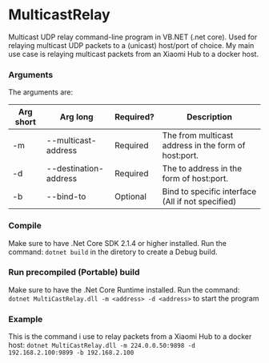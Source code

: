# MulticastRelay
Multicast UDP relay command-line program in VB.NET (.net core). Used for relaying multicast UDP packets to a (unicast) host/port of choice.
My main use case is relaying multicast packets from an Xiaomi Hub to a docker host.

### Arguments
The arguments are:

| Arg short | Arg long | Required? | Description |
| - |--|--| -----|
| -m | --multicast-address | Required | The from multicast address in the form of host:port. |
| -d | --destination-address | Required | The to address in the form of host:port. |
| -b | --bind-to | Optional | Bind to specific interface (All if not specified) |

### Compile
Make sure to have .Net Core SDK 2.1.4 or higher installed. 
Run the command: `dotnet build` in the diretory to create a Debug build. 

### Run precompiled (Portable) build
Make sure to have the .Net Core Runtime installed.
Run the command: `dotnet MultiCastRelay.dll -m <address> -d <address>` to start the program

### Example 
This is the command i use to relay packets from a Xiaomi Hub to a docker host:
`dotnet MultiCastRelay.dll -m 224.0.0.50:9898 -d 192.168.2.100:9899 -b 192.168.2.100`


